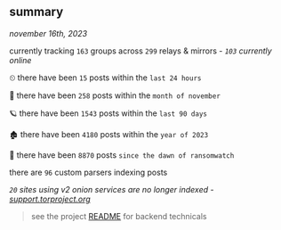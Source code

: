 
## summary
_november 16th, 2023_

currently tracking `163` groups across `299` relays & mirrors - _`103` currently online_

⏲ there have been `15` posts within the `last 24 hours`

🦈 there have been `258` posts within the `month of november`

🪐 there have been `1543` posts within the `last 90 days`

🏚 there have been `4180` posts within the `year of 2023`

🦕 there have been `8870` posts `since the dawn of ransomwatch`

there are `96` custom parsers indexing posts

_`20` sites using v2 onion services are no longer indexed - [support.torproject.org](https://support.torproject.org/onionservices/v2-deprecation/)_

> see the project [README](https://github.com/joshhighet/ransomwatch#ransomwatch--) for backend technicals
